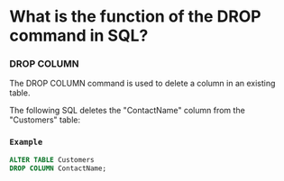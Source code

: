 #  What is the function of the DROP command in SQL? 

### DROP COLUMN
The DROP COLUMN command is used to delete a column in an existing table.

The following SQL deletes the "ContactName" column from the "Customers" table:

### `Example`
```sql
ALTER TABLE Customers
DROP COLUMN ContactName;
```